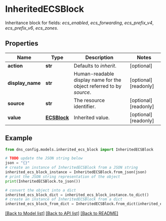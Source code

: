 # InheritedECSBlock

Inheritance block for fields: _ecs_enabled_, _ecs_forwarding_, _ecs_prefix_v4_, _ecs_prefix_v6_, _ecs_zones_.

## Properties

Name | Type | Description | Notes
------------ | ------------- | ------------- | -------------
**action** | **str** | Defaults to _inherit_. | [optional] 
**display_name** | **str** | Human-readable display name for the object referred to by _source_. | [optional] [readonly] 
**source** | **str** | The resource identifier. | [optional] [readonly] 
**value** | [**ECSBlock**](ECSBlock.md) | Inherited value. | [optional] [readonly] 

## Example

```python
from dns_config.models.inherited_ecs_block import InheritedECSBlock

# TODO update the JSON string below
json = "{}"
# create an instance of InheritedECSBlock from a JSON string
inherited_ecs_block_instance = InheritedECSBlock.from_json(json)
# print the JSON string representation of the object
print(InheritedECSBlock.to_json())

# convert the object into a dict
inherited_ecs_block_dict = inherited_ecs_block_instance.to_dict()
# create an instance of InheritedECSBlock from a dict
inherited_ecs_block_from_dict = InheritedECSBlock.from_dict(inherited_ecs_block_dict)
```
[[Back to Model list]](../README.md#documentation-for-models) [[Back to API list]](../README.md#documentation-for-api-endpoints) [[Back to README]](../README.md)


